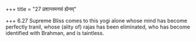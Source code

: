 +++
title = "27 प्रशान्तमनसं ह्येनम्"

+++
6.27 Supreme Bliss comes to this yogi alone whose mind has become
perfectly tranil, whose (ality of) rajas has been eliminated, who has
become identified with Brahman, and is taintless.
